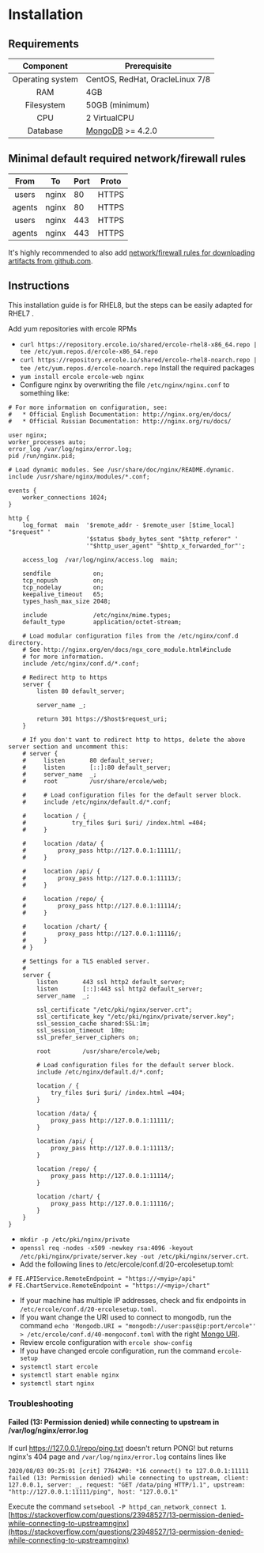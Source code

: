 # Installation
## Requirements
|     Component     | Prerequisite                                                                                 |
|:-----------------:|----------------------------------------------------------------------------------------------|
| Operating system  | CentOS, RedHat, OracleLinux 7/8                                                              |
| RAM               | 4GB                                                                                          |
| Filesystem        | 50GB (minimum)                                                                               |
| CPU               | 2 VirtualCPU                                                                                 |
| Database          | [MongoDB](https://docs.mongodb.com/manual/tutorial/install-mongodb-on-red-hat/) >= 4.2.0     |

## Minimal default required network/firewall rules
|          From          |   To  | Port | Proto |
|:----------------------:|-------|------|-------|
| users                  | nginx | 80   | HTTPS |
| agents                 | nginx | 80   | HTTPS |
| users                  | nginx | 443  | HTTPS |
| agents                 | nginx | 443  | HTTPS |

It's highly recommended to also add [network/firewall rules for downloading artifacts from github.com](#suggested-network-firewall-rules).

## Instructions
This installation guide is for RHEL8, but the steps can be easily adapted for RHEL7 .

Add yum repositories with ercole RPMs
* `curl https://repository.ercole.io/shared/ercole-rhel8-x86_64.repo | tee /etc/yum.repos.d/ercole-x86_64.repo`
* `curl https://repository.ercole.io/shared/ercole-rhel8-noarch.repo | tee /etc/yum.repos.d/ercole-noarch.repo`
Install the required packages
* `yum install ercole ercole-web nginx`
* Configure nginx by overwriting the file `/etc/nginx/nginx.conf` to something like:
```
# For more information on configuration, see:
#   * Official English Documentation: http://nginx.org/en/docs/
#   * Official Russian Documentation: http://nginx.org/ru/docs/

user nginx;
worker_processes auto;
error_log /var/log/nginx/error.log;
pid /run/nginx.pid;

# Load dynamic modules. See /usr/share/doc/nginx/README.dynamic.
include /usr/share/nginx/modules/*.conf;

events {
    worker_connections 1024;
}

http {
    log_format  main  '$remote_addr - $remote_user [$time_local] "$request" '
                      '$status $body_bytes_sent "$http_referer" '
                      '"$http_user_agent" "$http_x_forwarded_for"';

    access_log  /var/log/nginx/access.log  main;

    sendfile            on;
    tcp_nopush          on;
    tcp_nodelay         on;
    keepalive_timeout   65;
    types_hash_max_size 2048;

    include             /etc/nginx/mime.types;
    default_type        application/octet-stream;

    # Load modular configuration files from the /etc/nginx/conf.d directory.
    # See http://nginx.org/en/docs/ngx_core_module.html#include
    # for more information.
    include /etc/nginx/conf.d/*.conf;

    # Redirect http to https
    server {
        listen 80 default_server;
    
        server_name _;
    
        return 301 https://$host$request_uri;
    }

    # If you don't want to redirect http to https, delete the above server section and uncomment this:
    # server {
    #     listen       80 default_server;
    #     listen       [::]:80 default_server;
    #     server_name  _;
    #     root         /usr/share/ercole/web;

    #     # Load configuration files for the default server block.
    #     include /etc/nginx/default.d/*.conf;

    #     location / {
    #             try_files $uri $uri/ /index.html =404;
    #     }

    #     location /data/ {
    #         proxy_pass http://127.0.0.1:11111/;
    #     }

    #     location /api/ {
    #         proxy_pass http://127.0.0.1:11113/;
    #     }

    #     location /repo/ {
    #         proxy_pass http://127.0.0.1:11114/;
    #     }

    #     location /chart/ {
    #         proxy_pass http://127.0.0.1:11116/;
    #     }
    # }

    # Settings for a TLS enabled server.
    #
    server {
        listen       443 ssl http2 default_server;
        listen       [::]:443 ssl http2 default_server;
        server_name  _;

        ssl_certificate "/etc/pki/nginx/server.crt";
        ssl_certificate_key "/etc/pki/nginx/private/server.key";
        ssl_session_cache shared:SSL:1m;
        ssl_session_timeout  10m;
        ssl_prefer_server_ciphers on;

        root         /usr/share/ercole/web;

        # Load configuration files for the default server block.
        include /etc/nginx/default.d/*.conf;

        location / {
	        try_files $uri $uri/ /index.html =404;
        }

        location /data/ {
            proxy_pass http://127.0.0.1:11111/;
        }

        location /api/ {
            proxy_pass http://127.0.0.1:11113/;
        }

        location /repo/ {
            proxy_pass http://127.0.0.1:11114/;
        }

        location /chart/ {
            proxy_pass http://127.0.0.1:11116/;
        }
    }
}
```
* `mkdir -p /etc/pki/nginx/private`
* `openssl req -nodes -x509 -newkey rsa:4096 -keyout /etc/pki/nginx/private/server.key -out /etc/pki/nginx/server.crt`.
* Add the following lines to /etc/ercole/conf.d/20-ercolesetup.toml:
```
# FE.APIService.RemoteEndpoint = "https://<myip>/api"
# FE.ChartService.RemoteEndpoint = "https://<myip>/chart"
```
* If your machine has multiple IP addresses, check and fix endpoints in `/etc/ercole/conf.d/20-ercolesetup.toml`.
* If you want change the URI used to connect to mongodb, run the command `echo 'Mongodb.URI = "mongodb://user:pass@ip:port/ercole"' > /etc/ercole/conf.d/40-mongoconf.toml` with the right [Mongo URI](https://docs.mongodb.com/manual/reference/connection-string/).
* Review ercole configuration with `ercole show-config`
* If you have changed ercole configuration, run the command `ercole-setup`
* `systemctl start ercole`
* `systemctl start enable nginx` 
* `systemctl start nginx`

### Troubleshooting

#### Failed (13: Permission denied) while connecting to upstream in /var/log/nginx/error.log
If curl https://127.0.0.1/repo/ping.txt doesn't return PONG! but returns nginx's 404 page and `/var/log/nginx/error.log` contains lines like
```
2020/08/03 09:25:01 [crit] 77642#0: *16 connect() to 127.0.0.1:11111 failed (13: Permission denied) while connecting to upstream, client: 127.0.0.1, server: _, request: "GET /data/ping HTTP/1.1", upstream: "http://127.0.0.1:11111/ping", host: "127.0.0.1"
``` 
Execute the command `setsebool -P httpd_can_network_connect 1`.
[https://stackoverflow.com/questions/23948527/13-permission-denied-while-connecting-to-upstreamnginx](https://stackoverflow.com/questions/23948527/13-permission-denied-while-connecting-to-upstreamnginx)
